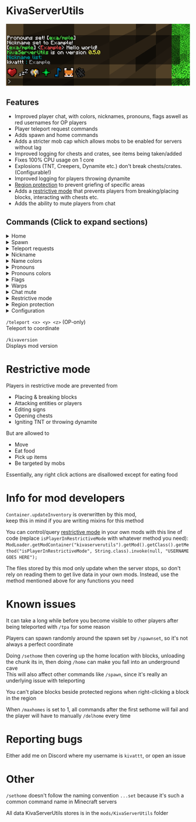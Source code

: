 # KivaServerUtils

![Example chat](images/chatexample.png)

## Features
- Improved player chat, with colors, nicknames, pronouns, flags aswell as red usernames for OP players
- Player teleport request commands
- Adds spawn and home commands
- Adds a stricter mob cap which allows mobs to be enabled for servers without lag
- Improved logging for chests and crates, see items being taken/added
- Fixes 100% CPU usage on 1 core
- Explosions (TNT, Creepers, Dynamite etc.) don't break chests/crates. (Configurable!)
- Improved logging for players throwing dynamite
- [Region protection](https://www.youtube.com/watch?v=HaCgemz3Sus) to prevent griefing of specific areas
- Adds a [restrictive mode](#restrictive-mode) that prevents players from breaking/placing blocks, interacting with chests etc.
- Adds the ability to mute players from chat

## Commands (Click to expand sections)
<details>
<summary>Home</summary>

`/home <optional home name>`\
Teleport home. If no name is specified, it teleports you to your main home

`/homes <optional home name>`\
List all your homes, if a name is provided it will show only that home

`/sethome <optional home name>`\
Sets a home location

`/delhome <optional home name>`\
Deletes a home. If no name is specified, it deletes your main home

`/renamehome <old name> <new name>`\
Renames a home
</details>

<details>
<summary>Spawn</summary>

`/spawn`\
Teleport to spawn (If spawn location specified)

`/spawnwhere`\
Show spawn location without teleporting to it

`/spawnset` (OP-only)\
Sets the spawn location, and where `/spawn` sends the player

`/spawnreset` (OP-only)\
Removes spawn location
</details>

<details>
<summary>Teleport requests</summary>

`/tpa <player>`\
Request to be teleported to player

`/tparevoke` or `/tprevoke`\
Revoke all your teleport requests

`/tpaccept <optional player>`\
Accept a teleport request

`/tpdeny <optional player>`\
Deny a teleport request
</details>

<details>
<summary>Nickname</summary>

`/nick <nickname>`\
Give yourself a nickname in chat

`/nameof <nickname>`\
Look up the real username from nickname

`/nicklist`\
See the nicknames of everyone currently in the server

`/nicklistall`\
See everyone's nicknames

`/nickset <player> <nickname>` (OP-only)\
Force set a players nickname

`/nickreset <optional player>`\
Resets / removes your nickname\
When player supplied, an OP can force reset a players nickname
</details>

<details>
<summary>Name colors</summary>

`/namecolor <color>` or `/namecolour <color>`\
Change your name color

`/namecolorreset` or `/namecolourreset`\
Resets your name color
</details>

<details>
<summary>Pronouns</summary>

`/pronouns <pronouns>`\
Give yourself pronouns in chat

`/pronounslist`\
See the pronouns of everyone currently in the server

`/pronounslistall`\
See everyone's pronouns

`/pronounsset <player> <pronouns>` (OP-only)\
Force set a players pronouns

`/pronounsreset <optional player>`\
Resets / removes your pronouns\
When player supplied, an OP can force reset a players pronouns
</details>

<details>
<summary>Pronouns colors</summary>

`/pronounscolor <color>` or `/pronounscolour <color>`\
Change your pronouns color

`/pronounscolorreset` or `/pronounscolourreset`\
Resets your pronouns color
</details>

<details>
<summary>Flags</summary>

`/flag <colors...>`\
Set a flag in your chat messages\
Example: `/flag lightred orange yellow green blue purple`

`/flagreset`\
Resets your flag (removes it)
</details>

<details>
<summary>Warps</summary>

`/warp <name>`\
Teleports you to the location

`/warps <optional name>`\
Lists all warps on the server, if a name is provided it will only show that warp

`/warpset <name>` (OP-only)\
Adds a new warp at your location

`/warpdel <name>` (OP-only)\
Deletes a warp

`/warprename <old name> <new name>` (OP-only)\
Renames a warp

</details>

<details>
<summary>Chat mute</summary>

`/mute <player>` (OP-only)\
Toggles preventing the player from sending chat messages\
Commands are still allowed while muted, except for /me and /tell

`/mutelist`\
Lists muted players currently in the server

`/mutelistall`\
Lists all muted players
</details>

<details>
<summary>Restrictive mode</summary>

`/restrict <player>` (OP-only)\
Toggles [restrictive mode](#restrictive-mode)

`/restrictlist` (OP-only)\
Lists players in [restrictive mode](#restrictive-mode) currently in the server

`/restrictlistall` (OP-only)\
Lists all players in [restrictive mode](#restrictive-mode)

`/restrictbydefault <true or false>` (OP-only)\
All players will be in [restrictive mode](#restrictive-mode) when `true` (`/restrictlist` is ignored), unless specifically excluded with `/restrictexclude`

`/restrictexclude <player>` (OP-only)\
Excludes player from restrictive mode when `/restrictbydefault` is true

`/restrictexcludelist` (OP-only)\
List players excluded from restrictive mode currently in the server

`/restrictexcludelistall` (OP-only)\
Lists all players excluded from restrictive mode
</details>

<details>
<summary>Region protection</summary>

These commands are OP-only,
`/protect` and `/pr` are interchangeable

`/protect list`\
List all protected regions

`/protect set <name>`\
Create a new protected region from a wooden axe region selection

`/protect remove <name>`\
Remove a protected region

`/protect removeall <confirmation>`\
Remove all protected regions

`/protect rename <name> <new name>`\
Rename protected region

`/protect expandheight <name>`\
Make protected region span all the way vertically (Y coordinates 0 to 2047)

`/protect info <name>`\
See a regions coordinates and dimension

</details>

<details>
<summary>Configuration</summary>

`/mobcapdisabled <true or false>` (OP-only)\
Enable or disable the mobcap (setting mobcapdisabled to true will introduce lag!)

`/explosionsbreakchests <true or false>` (OP-only)\
Set if explosions break chests and crates

`/homecommandsdisabled <true or false>` (OP-only)\
Enable/disable the `/home`, `/sethome` commands

`/tpacommandsdisabled <true or false>` (OP-only)\
Enable/disable the `/tpa`, `/tpaccept`, `/tprevoke`, `/tpdeny` commands

`/warpcommandsdisabled <true or false>` (OP-only)\
Enabled/disable the `/warp`, `/warps`, `/warpset`, `/warpdel`, `/warprename` commands

`/falldamagedisabled <true or false>` (OP-only)\
Enable/disable fall damage

`/maxhomes <number>` (OP-only)\
Sets the max amount of homes per player. Will not delete any existing homes. **Default: 10**

`/kivashowconfig`\
Shows config for KivaServerUtils
</details>

`/teleport <x> <y> <z>` (OP-only)\
Teleport to coordinate

`/kivaversion`\
Displays mod version

# Restrictive mode
Players in restrictive mode are prevented from
- Placing & breaking blocks
- Attacking entities or players
- Editing signs
- Opening chests
- Igniting TNT or throwing dynamite

But are allowed to
- Move
- Eat food
- Pick up items
- Be targeted by mobs

Essentially, any right click actions are disallowed except for eating food

# Info for mod developers
`Container.updateInventory` is overwritten by this mod,\
keep this in mind if you are writing mixins for this method

You can control/query [restrictive mode](#restrictive-mode) in your own mods with this line of code (replace `isPlayerInRestrictiveMode` with whatever method you need):
`ModLoader.getModContainer("kivaserverutils").getMod().getClass().getMethod("isPlayerInRestrictiveMode", String.class).invoke(null, "USERNAME GOES HERE");`

The files stored by this mod only update when the server stops, so don't rely on reading them to get live data in your own mods. Instead, use the method mentioned above for any functions you need

# Known issues
It can take a long while before you become visible to other players after being teleported with `/tpa` for some reason

Players can spawn randomly around the spawn set by `/spawnset`, so it's not always a perfect coordinate

Doing `/sethome` then covering up the home location with blocks, unloading the chunk its in,
then doing `/home` can make you fall into an underground cave\
This will also affect other commands like `/spawn`, since it's really an underlying issue with teleporting

You can't place blocks beside protected regions when right-clicking a block in the region

When `/maxhomes` is set to 1, all commands after the first sethome will fail and the player will have to manually `/delhome` every time

# Reporting bugs
Either add me on Discord where my username is `kivattt`, or open an issue 

# Other
`/sethome` doesn't follow the naming convention `...set` because it's such a common command name in Minecraft servers

All data KivaServerUtils stores is in the `mods/KivaServerUtils` folder
